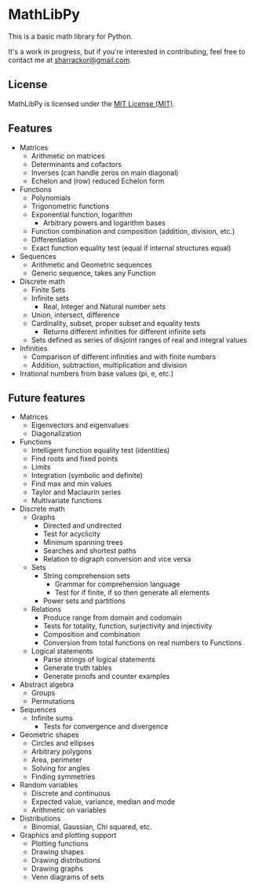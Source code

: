 # MathLibPy

This is a basic math library for Python.

It's a work in progress, but if you're interested in contributing, feel free to contact me at sharrackor@gmail.com.

## License

MathLibPy is licensed under the [MIT License (MIT)](LICENSE).

## Features

* Matrices
    * Arithmetic on matrices
    * Determinants and cofactors
    * Inverses (can handle zeros on main diagonal)
    * Echelon and (row) reduced Echelon form
* Functions
    * Polynomials
    * Trigonometric functions
    * Exponential function, logarithm
        * Arbitrary powers and logarithm bases
    * Function combination and composition (addition, division, etc.)
    * Differentiation
    * Exact function equality test (equal if internal structures equal)
* Sequences
    * Arithmetic and Geometric sequences
    * Generic sequence, takes any Function
* Discrete math
    * Finite Sets
    * Infinite sets
        * Real, Integer and Natural number sets
    * Union, intersect, difference
    * Cardinality, subset, proper subset and equality tests
        * Returns different infinities for different infinite sets
    * Sets defined as series of disjoint ranges of real and integral values
* Infinities
    * Comparison of different infinities and with finite numbers
    * Addition, subtraction, multiplication and division
* Irrational numbers from base values (pi, e, etc.)

## Future features

* Matrices
    * Eigenvectors and eigenvalues
    * Diagonalization
* Functions
    * Intelligent function equality test (identities)
    * Find roots and fixed points
    * Limits
    * Integration (symbolic and definite)
    * Find max and min values
    * Taylor and Maclaurin series
    * Multivariate functions
* Discrete math
    * Graphs
        * Directed and undirected
        * Test for acyclicity
        * Minimum spanning trees
        * Searches and shortest paths
        * Relation to digraph conversion and vice versa
    * Sets
        * String comprehension sets
            * Grammar for comprehension language
            * Test for if finite, if so then generate all elements
        * Power sets and partitions
    * Relations
        * Produce range from domain and codomain
        * Tests for totality, function, surjectivity and injectivity
        * Composition and combination
        * Conversion from total functions on real numbers to Functions
    * Logical statements
        * Parse strings of logical statements
        * Generate truth tables
        * Generate proofs and counter examples
* Abstract algebra
    * Groups
    * Permutations
* Sequences
    * Infinite sums
        * Tests for convergence and divergence
* Geometric shapes
    * Circles and ellipses
    * Arbitrary polygons
    * Area, perimeter
    * Solving for angles
    * Finding symmetries
* Random variables
    * Discrete and continuous
    * Expected value, variance, median and mode
    * Arithmetic on variables
* Distributions
    * Binomial, Gaussian, Chi squared, etc.
* Graphics and plotting support
    * Plotting functions
    * Drawing shapes
    * Drawing distributions
    * Drawing graphs
    * Venn diagrams of sets